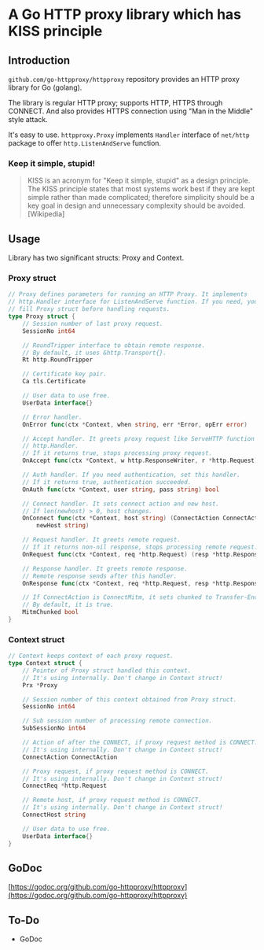 # A Go HTTP proxy library which has KISS principle

## Introduction

`github.com/go-httpproxy/httpproxy` repository provides an HTTP proxy library
for Go (golang).

The library is regular HTTP proxy; supports HTTP, HTTPS through CONNECT. And
also provides HTTPS connection using "Man in the Middle" style attack.

It's easy to use. `httpproxy.Proxy` implements `Handler` interface of `net/http`
package to offer `http.ListenAndServe` function.

### Keep it simple, stupid!

> KISS is an acronym for "Keep it simple, stupid" as a design principle. The
KISS principle states that most systems work best if they are kept simple rather
than made complicated; therefore simplicity should be a key goal in design and
unnecessary complexity should be avoided.  [Wikipedia]

## Usage

Library has two significant structs: Proxy and Context.

### Proxy struct

```go
// Proxy defines parameters for running an HTTP Proxy. It implements
// http.Handler interface for ListenAndServe function. If you need, you must
// fill Proxy struct before handling requests.
type Proxy struct {
	// Session number of last proxy request.
	SessionNo int64

	// RoundTripper interface to obtain remote response.
	// By default, it uses &http.Transport{}.
	Rt http.RoundTripper

	// Certificate key pair.
	Ca tls.Certificate

	// User data to use free.
	UserData interface{}

	// Error handler.
	OnError func(ctx *Context, when string, err *Error, opErr error)

	// Accept handler. It greets proxy request like ServeHTTP function of
	// http.Handler.
	// If it returns true, stops processing proxy request.
	OnAccept func(ctx *Context, w http.ResponseWriter, r *http.Request) bool

	// Auth handler. If you need authentication, set this handler.
	// If it returns true, authentication succeeded.
	OnAuth func(ctx *Context, user string, pass string) bool

	// Connect handler. It sets connect action and new host.
	// If len(newhost) > 0, host changes.
	OnConnect func(ctx *Context, host string) (ConnectAction ConnectAction,
		newHost string)

	// Request handler. It greets remote request.
	// If it returns non-nil response, stops processing remote request.
	OnRequest func(ctx *Context, req *http.Request) (resp *http.Response)

	// Response handler. It greets remote response.
	// Remote response sends after this handler.
	OnResponse func(ctx *Context, req *http.Request, resp *http.Response)

	// If ConnectAction is ConnectMitm, it sets chunked to Transfer-Encoding.
	// By default, it is true.
	MitmChunked bool
}
```

### Context struct

```go
// Context keeps context of each proxy request.
type Context struct {
	// Pointer of Proxy struct handled this context.
	// It's using internally. Don't change in Context struct!
	Prx *Proxy

	// Session number of this context obtained from Proxy struct.
	SessionNo int64

	// Sub session number of processing remote connection.
	SubSessionNo int64

	// Action of after the CONNECT, if proxy request method is CONNECT.
	// It's using internally. Don't change in Context struct!
	ConnectAction ConnectAction

	// Proxy request, if proxy request method is CONNECT.
	// It's using internally. Don't change in Context struct!
	ConnectReq *http.Request

	// Remote host, if proxy request method is CONNECT.
	// It's using internally. Don't change in Context struct!
	ConnectHost string

	// User data to use free.
	UserData interface{}
}
```

## GoDoc

[https://godoc.org/github.com/go-httpproxy/httpproxy](https://godoc.org/github.com/go-httpproxy/httpproxy)

## To-Do

* GoDoc
